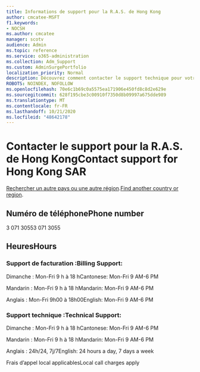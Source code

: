 ```yaml
---
title: Informations de support pour la R.A.S. de Hong Kong
author: cmcatee-MSFT
f1.keywords:
- NOCSH
ms.author: cmcatee
manager: scotv
audience: Admin
ms.topic: reference
ms.service: o365-administration
ms.collection: Adm_Support
ms.custom: AdminSurgePortfolio
localization_priority: Normal
description: Découvrez comment contacter le support technique pour votre pays ou région.
ROBOTS: NOINDEX, NOFOLLOW
ms.openlocfilehash: 70e6c1b69c0a5575ea171906e450fd8c8d2e629e
ms.sourcegitcommit: 628f195cbe3c00910f7350d8b09997a675dde989
ms.translationtype: MT
ms.contentlocale: fr-FR
ms.lasthandoff: 10/21/2020
ms.locfileid: "48642178"
---
```

# <a name="contact-support-for-hong-kong-sar"></a><span data-ttu-id="290f1-103">Contacter le support pour la R.A.S. de Hong Kong</span><span class="sxs-lookup"><span data-stu-id="290f1-103">Contact support for Hong Kong SAR</span></span>

<span data-ttu-id="290f1-104">[Rechercher un autre pays ou une autre région](../contact-support-for-business-products.md).</span><span class="sxs-lookup"><span data-stu-id="290f1-104">[Find another country or region](../contact-support-for-business-products.md).</span></span>

## <a name="phone-number"></a><span data-ttu-id="290f1-105">Numéro de téléphone</span><span class="sxs-lookup"><span data-stu-id="290f1-105">Phone number</span></span>
<span data-ttu-id="290f1-106">3 071 3055</span><span class="sxs-lookup"><span data-stu-id="290f1-106">3 071 3055</span></span>

## <a name="hours"></a><span data-ttu-id="290f1-107">Heures</span><span class="sxs-lookup"><span data-stu-id="290f1-107">Hours</span></span>
### <a name="billing-support"></a><span data-ttu-id="290f1-108">Support de facturation :</span><span class="sxs-lookup"><span data-stu-id="290f1-108">Billing Support:</span></span>

<span data-ttu-id="290f1-109">Dimanche : Mon-Fri 9 h à 18 h</span><span class="sxs-lookup"><span data-stu-id="290f1-109">Cantonese: Mon-Fri 9 AM-6 PM</span></span>

<span data-ttu-id="290f1-110">Mandarin : Mon-Fri 9 h à 18 h</span><span class="sxs-lookup"><span data-stu-id="290f1-110">Mandarin: Mon-Fri 9 AM-6 PM</span></span>

<span data-ttu-id="290f1-111">Anglais : Mon-Fri 9h00 à 18h00</span><span class="sxs-lookup"><span data-stu-id="290f1-111">English: Mon-Fri 9 AM-6 PM</span></span>

### <a name="technical-support"></a><span data-ttu-id="290f1-112">Support technique :</span><span class="sxs-lookup"><span data-stu-id="290f1-112">Technical Support:</span></span>

<span data-ttu-id="290f1-113">Dimanche : Mon-Fri 9 h à 18 h</span><span class="sxs-lookup"><span data-stu-id="290f1-113">Cantonese: Mon-Fri 9 AM-6 PM</span></span>

<span data-ttu-id="290f1-114">Mandarin : Mon-Fri 9 h à 18 h</span><span class="sxs-lookup"><span data-stu-id="290f1-114">Mandarin: Mon-Fri 9 AM-6 PM</span></span>

<span data-ttu-id="290f1-115">Anglais : 24h/24, 7j/7</span><span class="sxs-lookup"><span data-stu-id="290f1-115">English: 24 hours a day, 7 days a week</span></span>

<span data-ttu-id="290f1-116">Frais d’appel local applicables</span><span class="sxs-lookup"><span data-stu-id="290f1-116">Local call charges apply</span></span>
